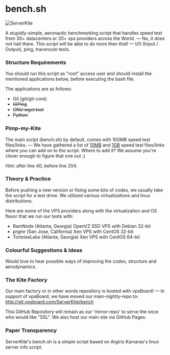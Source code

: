bench.sh
========

![ServerKite](http://i.imgur.com/HSMqAKD.png "ServerKite")

A stupidly-simple, aeronautic benchmarking script that handles speed test from 30+ datacenters or 20+ vps providers across the World. — No, it does not halt there. This script will be able to do more then that! — I/O (Input / Output), ping, traceroute tests.


### Structure Requirements
You should run this script as "root" access user and should install the mentioned applications below, before executing the bash file. 

The applications are as follows:

- Git (git/git-core)
- ~~IOPing~~
- ~~GNU wget tool~~
- ~~Python~~


### Pimp-my-Kite

The main script (bench.sh) by default, comes with 100MB speed test files/links. — We have gathered a list of [10MB](https://github.com/ServerKite/bench.sh/wiki/10MB-Speed-Tests) and [1GB](https://github.com/ServerKite/bench.sh/wiki/1GB-Speed-Tests) speed test files/links where you can add on to the script. Where to add it? We assume you're clever enough to figure that one out ;)

Hint: after line 40, before line 204.


### Theory & Practice

Before pushing a new version or fixing some bits of codes, we usually take the script for a test drive. We utilized various virtualizations and linux distributions.

Here are some of the VPS providers along with the virtualization and OS flavor that we run our tests with:

- RamNode (Atlanta, Georgia) OpenVZ SSD VPS with Debian 32-bit
- prgmr (San Jose, California) Xen VPS with CentOS 32-bit
- TortoiseLabs (Atlanta, Georgia) Xen VPS with CentOS 64-bit

### Colourful Suggestions & Ideas
Would love to hear possible ways of improving the codes, structure and aerodynamics. 


### The Kite Factory

Our main factory or in other words repository is hosted with vpsBoard! — In support of vpsBoard, we have moved our main-nightly-repo to: http://git.vpsboard.com/ServerKite/bench

This GitHub Repository will remain as our 'mirror-repo' to serve the once who would like "SSL". We also host our main site via GitHub Pages.


### Paper Transparency
ServerKite's bench.sh is a simple script based on Argiris Kamaras's linux server info script. 
